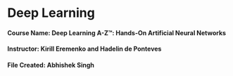 # Deep Learning
#### Course Name: Deep Learning A-Z™: Hands-On Artificial Neural Networks
#### Instructor: Kirill Eremenko and Hadelin de Ponteves
#### File Created: Abhishek Singh
